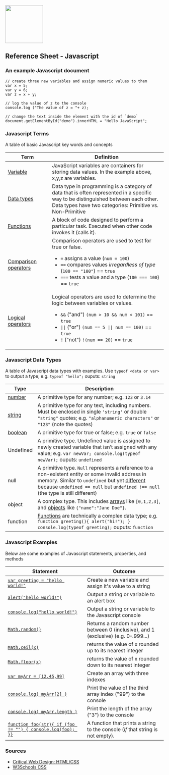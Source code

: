 

<img src="https://github.com/omundy/critical-web-design/blob/master/reference-sheets/img/js-strict.svg.png" width="120">

## Reference Sheet - Javascript





### An example Javascript document
```
// create three new variables and assign numeric values to them
var x = 5;
var y = 6;
var z = x + y;

// log the value of z to the console
console.log ("The value of z = "+ z);

// change the text inside the element with the id of `demo`
document.getElementById("demo").innerHTML = "Hello JavaScript";

```


### Javascript Terms
A table of basic Javascript key words and concepts

Term | Definition
--- | ---
[Variable](https://www.w3schools.com/js/js_variables.asp) | JavaScript variables are containers for storing data values. In the example above, x,y,z are variables.
[Data types](https://www.w3schools.com/js/js_variables.asp)<img width=200 height=1/> | Data type in programming is a category of data that is often represented in a specific way to be distinguished between each other. Data types have two categories: Primitive vs. Non-Primitive
[Functions](https://www.w3schools.com/js/js_functions.asp) | A block of code designed to perform a particular task. Executed when other code invokes it (calls it).
[Comparison operators](https://www.w3schools.com/js/js_comparisons.asp) | Comparison operators are used to test for true or false. <ul><li>`=` assigns a value (`num = 100`)</li><li>`==` compares values *irregardless of type* (`100 == "100"`) == `true`</li><li>`===` tests a value and a type (`100 === 100`) == `true`</li></ul>
[Logical operators](https://www.w3schools.com/js/js_comparisons.asp) | Logical operators are used to determine the logic between variables or values. <ul><li>`&&` ("and") `(num > 10 && num < 101)` == `true`</li><li>`\|\|` ("or") `(num == 5 \|\| num == 100)` == `true`</li><li>`!` ("not") `!(num == 20)` == `true`</li></ul>


### Javascript Data Types
A table of Javascript data types with examples. Use `typeof <data or var>` to output a type; e.g. `typeof "hello";` ouputs: `string`

Type | Description
--- | ---
[number](https://www.w3schools.com/js/js_numbers.asp) | A primitive type for any number; e.g. `123` or `3.14`
[string](https://www.w3schools.com/js/js_strings.asp) | A primitive type for any text, including numbers. Must be enclosed in single `'string'` or double `"string"` quotes; e.g. `"alphanumeric characters"` or `"123"` (note the quotes)
[boolean](https://www.w3schools.com/js/js_booleans.asp) | A primitive type for true or false; e.g. `true` or `false`
Undefined | A primitive type. Undefined value is assigned to newly created variable that isn’t assigned with any value; e.g. `var newVar; console.log(typeof newVar);` ouputs: `undefined`
null | A primitive type. `Null` represents a reference to a non-existent entity or some invalid address in memory. Similar to `undefined` but yet [different](https://www.w3schools.com/js/js_datatypes.asp) because `undefined == null` but `undefined !== null` (the type is still different)
object | A complex type. This includes [arrays](https://www.w3schools.com/js/js_arrays.asp) like `[0,1,2,3]`, and [objects](https://www.w3schools.com/js/js_objects.asp) like `{"name":"Jane Doe"}`.
function | [Functions](https://www.w3schools.com/js/js_functions.asp) are technically a complex data type; e.g. `function greeting(){ alert("hi!"); } console.log(typeof greeting);` ouputs: `function`



### Javascript Examples
Below are some examples of Javascript statements, properties, and methods

Statement | Outcome
--- | ---
[`var greeting = "hello world!"`](https://www.w3schools.com/js/js_variables.asp) | Create a new variable and assign it's value to a string
[`alert("hello world!")`](https://www.w3schools.com/js/js_output.asp) | Output a string or variable to an alert box
[`console.log("hello world!")`](https://www.w3schools.com/js/js_output.asp) | Output a string or variable to the Javascript console
[`Math.random()`](https://www.w3schools.com/js/js_math.asp)<img width=240 height=1/> | Returns a random number between 0 (inclusive), and 1 (exclusive) (e.g. 0–.999...)
[`Math.ceil(x)`](https://www.w3schools.com/js/js_math.asp)| returns the value of x rounded up to its nearest integer
[`Math.floor(x)`](https://www.w3schools.com/js/js_math.asp)| returns the value of x rounded down to its nearest integer
[`var myArr = [12,45,99]`](https://www.w3schools.com/js/js_arrays.asp)| Create an array with three indexes
[`console.log( myArr[2] )`](https://www.w3schools.com/js/js_arrays.asp)| Print the value of the third array index ("99") to the console
[`console.log( myArr.length )`](https://www.w3schools.com/js/js_arrays.asp)| Print the length of the array ("3") to the console
[`function foo(str){ if (foo != "") { console.log(foo); }}`](https://www.w3schools.com/js/js_functions.asp) | A function that prints a string to the console (*if* that string is not empty).








### Sources
* [Critical Web Design: HTML/CSS](https://docs.google.com/presentation/d/1x5yJObVVAyUj2uUV3VKqxvY1L2ucPrwKDUFKmZ2elUw/edit?usp=sharing)
* [W3Schools CSS](https://www.w3schools.com/js/default.asp)

